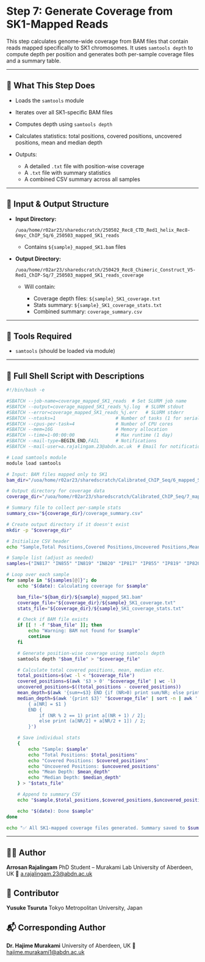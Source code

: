 # Step 7: Generate Coverage from SK1-Mapped Reads

This step calculates genome-wide coverage from BAM files that contain reads mapped specifically to SK1 chromosomes. It uses `samtools depth` to compute depth per position and generates both per-sample coverage files and a summary table.

---

## 📌 What This Step Does

* Loads the `samtools` module
* Iterates over all SK1-specific BAM files
* Computes depth using `samtools depth`
* Calculates statistics: total positions, covered positions, uncovered positions, mean and median depth
* Outputs:

  * A detailed `.txt` file with position-wise coverage
  * A `.txt` file with summary statistics
  * A combined CSV summary across all samples

---

## 📁 Input & Output Structure

* **Input Directory:**

  ```
  /uoa/home/r02ar23/sharedscratch/250502_Rec8_CTD_Red1_helix_Rec8-6myc_ChIP_Sq/6_250503_mapped_SK1_reads
  ```

  * Contains `${sample}_mapped_SK1.bam` files

* **Output Directory:**

  ```
  /uoa/home/r02ar23/sharedscratch/250429_Rec8_Chimeric_Construct_V5-Red1_ChIP-Sq/7_250503_mapped_SK1_reads_coverage
  ```

  * Will contain:

    * Coverage depth files: `${sample}_SK1_coverage.txt`
    * Stats summary: `${sample}_SK1_coverage_stats.txt`
    * Combined summary: `coverage_summary.csv`

---

## 🧪 Tools Required

* `samtools` (should be loaded via module)

---

## 📜 Full Shell Script with Descriptions

```bash
#!/bin/bash -e

#SBATCH --job-name=coverage_mapped_SK1_reads  # Set SLURM job name
#SBATCH --output=coverage_mapped_SK1_reads_%j.log  # SLURM stdout
#SBATCH --error=coverage_mapped_SK1_reads_%j.err   # SLURM stderr
#SBATCH --ntasks=1                      # Number of tasks (1 for serial)
#SBATCH --cpus-per-task=4               # Number of CPU cores
#SBATCH --mem=16G                       # Memory allocation
#SBATCH --time=1-00:00:00               # Max runtime (1 day)
#SBATCH --mail-type=BEGIN,END,FAIL      # Notifications
#SBATCH --mail-user=a.rajalingam.23@abdn.ac.uk  # Email for notifications

# Load samtools module
module load samtools

# Input: BAM files mapped only to SK1
bam_dir="/uoa/home/r02ar23/sharedscratch/Calibrated_ChIP_Seq/6_mapped_SK1_reads"

# Output directory for coverage data
coverage_dir="/uoa/home/r02ar23/sharedscratch/Calibrated_ChIP_Seq/7_mapped_SK1_reads_coverage"

# Summary file to collect per-sample stats
summary_csv="${coverage_dir}/coverage_summary.csv"

# Create output directory if it doesn't exist
mkdir -p "$coverage_dir"

# Initialize CSV header
echo "Sample,Total Positions,Covered Positions,Uncovered Positions,Mean Depth,Median Depth" > "$summary_csv"

# Sample list (adjust as needed)
samples=("IN817" "IN855" "IN819" "IN820" "IP817" "IP855" "IP819" "IP820")

# Loop over each sample
for sample in "${samples[@]}"; do
    echo "$(date): Calculating coverage for $sample"

    bam_file="${bam_dir}/${sample}_mapped_SK1.bam"
    coverage_file="${coverage_dir}/${sample}_SK1_coverage.txt"
    stats_file="${coverage_dir}/${sample}_SK1_coverage_stats.txt"

    # Check if BAM file exists
    if [[ ! -f "$bam_file" ]]; then
        echo "Warning: BAM not found for $sample"
        continue
    fi

    # Generate position-wise coverage using samtools depth
    samtools depth "$bam_file" > "$coverage_file"

    # Calculate total covered positions, mean, median etc.
    total_positions=$(wc -l < "$coverage_file")
    covered_positions=$(awk '$3 > 0' "$coverage_file" | wc -l)
    uncovered_positions=$((total_positions - covered_positions))
    mean_depth=$(awk '{sum+=$3} END {if (NR>0) print sum/NR; else print 0}' "$coverage_file")
    median_depth=$(awk '{print $3}' "$coverage_file" | sort -n | awk '
        { a[NR] = $1 }
        END {
            if (NR % 2 == 1) print a[(NR + 1) / 2];
            else print (a[NR/2] + a[NR/2 + 1]) / 2;
        }')

    # Save individual stats
    {
        echo "Sample: $sample"
        echo "Total Positions: $total_positions"
        echo "Covered Positions: $covered_positions"
        echo "Uncovered Positions: $uncovered_positions"
        echo "Mean Depth: $mean_depth"
        echo "Median Depth: $median_depth"
    } > "$stats_file"

    # Append to summary CSV
    echo "$sample,$total_positions,$covered_positions,$uncovered_positions,$mean_depth,$median_depth" >> "$summary_csv"

    echo "$(date): Done $sample"
done

echo "✅ All SK1-mapped coverage files generated. Summary saved to $summary_csv."
```

---

## 👨‍🔬 Author

**Arrosan Rajalingam**
PhD Student – Murakami Lab
University of Aberdeen, UK
📧 [a.rajalingam.23@abdn.ac.uk](mailto:a.rajalingam.23@abdn.ac.uk)

## 🤝 Contributor

**Yusuke Tsuruta**
Tokyo Metropolitan University, Japan

## 📬 Corresponding Author

**Dr. Hajime Murakami**
University of Aberdeen, UK
📧 [hajime.murakami1@abdn.ac.uk](mailto:hajime.murakami1@abdn.ac.uk)
